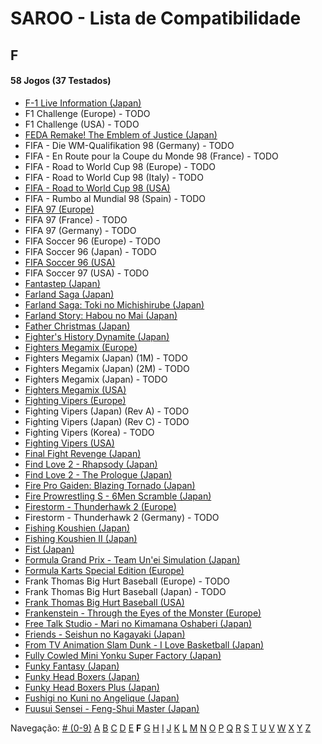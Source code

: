# SAROO - Lista de Compatibilidade

## F

#### 58 Jogos (37 Testados)

- [F-1 Live Information (Japan)](../../../Regions/Retails/Japan/GS-9035/01/README.md)
- F1 Challenge (Europe) - TODO
- F1 Challenge (USA) - TODO
- [FEDA Remake! The Emblem of Justice (Japan)](../../../Regions/Retails/Japan/GS-9107/01/README.md)
- FIFA - Die WM-Qualifikation 98 (Germany) - TODO
- FIFA - En Route pour la Coupe du Monde 98 (France) - TODO
- FIFA - Road to World Cup 98 (Europe) - TODO
- FIFA - Road to World Cup 98 (Italy) - TODO
- [FIFA - Road to World Cup 98 (USA)](../../../Regions/Retails/USA/T-5025H/01/README.md)
- FIFA - Rumbo al Mundial 98 (Spain) - TODO
- [FIFA 97 (Europe)](../../../Regions/Retails/Europe/T-5017H/01/README.md)
- FIFA 97 (France) - TODO
- FIFA 97 (Germany) - TODO
- FIFA Soccer 96 (Europe) - TODO
- FIFA Soccer 96 (Japan) - TODO
- [FIFA Soccer 96 (USA)](../../../Regions/Retails/USA/T-5003H/01/README.md)
- FIFA Soccer 97 (USA) - TODO
- [Fantastep (Japan)](../../../Regions/Retails/Japan/GS-9107/01/README.md)
- [Farland Saga (Japan)](../../../Regions/Retails/Japan/T-32507G/01/README.md)
- [Farland Saga: Toki no Michishirube (Japan)](../../../Regions/Retails/Japan/T-32511G/01/README.md)
- [Farland Story: Habou no Mai (Japan)](../../../Regions/Retails/Japan/T-32505G/01/README.md)
- [Father Christmas (Japan)](../../../Regions/Retails/Japan/T-18504G/01/README.md)
- [Fighter's History Dynamite (Japan)](../../../Regions/Retails/Japan/GS-9107/01/README.md)
- [Fighters Megamix (Europe)](../../../Regions/Retails/Europe/MK-81073/01/README.md)
- Fighters Megamix (Japan) (1M) - TODO
- Fighters Megamix (Japan) (2M) - TODO
- Fighters Megamix (Japan) - TODO
- [Fighters Megamix (USA)](../../../Regions/Retails/USA/MK-81073/01/README.md)
- [Fighting Vipers (Europe)](../../../Regions/Retails/Europe/MK-81041/01/README.md)
- Fighting Vipers (Japan) (Rev A) - TODO
- Fighting Vipers (Japan) (Rev C) - TODO
- Fighting Vipers (Korea) - TODO
- [Fighting Vipers (USA)](../../../Regions/Retails/USA/MK-81041/01/README.md)
- [Final Fight Revenge (Japan)](../../../Regions/Retails/Japan/T-20605G/01/README.md)
- [Find Love 2 - Rhapsody (Japan)](../../../Regions/Retails/Japan/T-34605G/01/README.md)
- [Find Love 2 - The Prologue (Japan)](../../../Regions/Retails/Japan/T-34604G/01/README.md)
- [Fire Pro Gaiden: Blazing Tornado (Japan)](../../../Regions/Retails/Japan/T-4302G/01/README.md)
- [Fire Prowrestling S - 6Men Scramble (Japan)](../../../Regions/Retails/Japan/T-4308G/01/README.md)
- [Firestorm - Thunderhawk 2 (Europe)](../../../Regions/Retails/Europe/T-11501H00/01/README.md)
- Firestorm - Thunderhawk 2 (Germany) - TODO
- [Fishing Koushien (Japan)](../../../Regions/Retails/Japan/T-24901G/01/README.md)
- [Fishing Koushien II (Japan)](../../../Regions/Retails/Japan/T-24904G/01/README.md)
- [Fist (Japan)](../../../Regions/Retails/Japan/T-15015G/01/README.md)
- [Formula Grand Prix - Team Un'ei Simulation (Japan)](../../../Regions/Retails/Japan/T-7309G/01/README.md)
- [Formula Karts Special Edition (Europe)](../../../Regions/Retails/Europe/MK-81282/01/README.md)
- Frank Thomas Big Hurt Baseball (Europe) - TODO
- Frank Thomas Big Hurt Baseball (Japan) - TODO
- [Frank Thomas Big Hurt Baseball (USA)](../../../Regions/Retails/USA/T-8138H/01/README.md)
- [Frankenstein - Through the Eyes of the Monster (Europe)](../../../Regions/Retails/Europe/T-12511H/01/README.md)
- [Free Talk Studio - Mari no Kimamana Oshaberi (Japan)](../../../Regions/Retails/Japan/T-20504G/01/README.md)
- [Friends - Seishun no Kagayaki (Japan)](../../../Regions/Retails/Japan/T-20109G/01/README.md)
- [From TV Animation Slam Dunk - I Love Basketball (Japan)](../../../Regions/Retails/Japan/T-13301G/01/README.md)
- [Fully Cowled Mini Yonku Super Factory (Japan)](../../../Regions/Retails/Japan/T-26407G/01/README.md)
- [Funky Fantasy (Japan)](../../../Regions/Retails/Japan/T-20002G/01/README.md)
- [Funky Head Boxers (Japan)](../../../Regions/Retails/Japan/T-20003G/01/README.md)
- [Funky Head Boxers Plus (Japan)](../../../Regions/Retails/Japan/T-20004G/01/README.md)
- [Fushigi no Kuni no Angelique (Japan)](../../../Regions/Retails/Japan/T-7634G/01/README.md)
- [Fuusui Sensei - Feng-Shui Master (Japan)](../../../Regions/Retails/Japan/T-21701G/01/README.md)

Navegação:
[# (0-9)](./09.md) [A](./A.md) [B](./B.md) [C](./C.md) [D](./D.md) [E](./E.md) **F** [G](./G.md) [H](./H.md) [I](./I.md) [J](./J.md) [K](./K.md) [L](./L.md) [M](./M.md) [N](./N.md) [O](./O.md) [P](./P.md) [Q](./Q.md) [R](./R.md) [S](./S.md) [T](./T.md) [U](./U.md) [V](./V.md) [W](./W.md) [X](./X.md) [Y](./Y.md) [Z](./Z.md)
